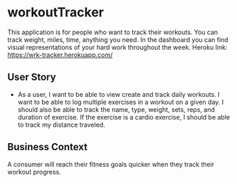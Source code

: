 # workoutTracker

This application is for people who want to track their workouts. You can track weight, miles, time, anything you need. In the dashboard you can find visual representations of your hard work throughout the week. Heroku link: https://wrk-tracker.herokuapp.com/
## User Story

* As a user, I want to be able to view create and track daily workouts. I want to be able to log multiple exercises in a workout on a given day. I should also be able to track the name, type, weight, sets, reps, and duration of exercise. If the exercise is a cardio exercise, I should be able to track my distance traveled.


## Business Context

A consumer will reach their fitness goals quicker when they track their workout progress.
